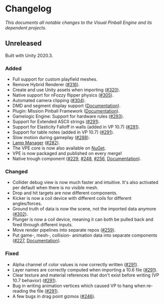 # Changelog

*This documents all notable changes to the Visual Pinball Engine and its dependent projects.*

## Unreleased

Built with Unity 2020.3.

### Added
- Full support for custom playfield meshes.
- Remove Hybrid Renderer ([#316](https://github.com/freezy/VisualPinball.Engine/pull/316)).
- Create and use Unity assets when importing ([#320](https://github.com/freezy/VisualPinball.Engine/pull/302)).
- Native support for nFozzy flipper physics ([#305](https://github.com/freezy/VisualPinball.Engine/pull/305)).
- Automated camera clipping ([#304](https://github.com/freezy/VisualPinball.Engine/pull/304/files)).
- DMD and segment display support ([Documentation](https://docs.visualpinball.org/creators-guide/manual/displays.html)).
- Plugin: Mission Pinball Framework ([Documentation](https://docs.visualpinball.org/plugins/mpf/index.html)).
- Gamelogic Engine: Support for hardware rules ([#293](https://github.com/freezy/VisualPinball.Engine/pull/293)).
- Support for Extended ASCII strings ([#291](https://github.com/freezy/VisualPinball.Engine/pull/291)).
- Support for Elasticity Falloff in walls (added in VP 10.7) ([#291](https://github.com/freezy/VisualPinball.Engine/pull/291)).
- Support for table notes (added in VP 10.7) ([#291](https://github.com/freezy/VisualPinball.Engine/pull/291)).
- Slow motion during gameplay ([#288](https://github.com/freezy/VisualPinball.Engine/pull/288)).
- [Lamp Manager](https://docs.visualpinball.org/creators-guide/editor/lamp-manager.html) ([#282](https://github.com/freezy/VisualPinball.Engine/pull/282)).
- The VPE core is now also available on [NuGet](https://www.nuget.org/packages/VisualPinball.Engine/).
- VPE is now packaged and published on every merge!
- Native trough component ([#229](https://github.com/freezy/VisualPinball.Engine/pull/229), [#248](https://github.com/freezy/VisualPinball.Engine/pull/248), [#256](https://github.com/freezy/VisualPinball.Engine/pull/256), [Documentation](https://docs.visualpinball.org/creators-guide/manual/mechanisms/troughs.html)).

### Changed
- Collider debug view is now much faster and intuitive. It's also activated per default when there is no visible mesh.
- Drop and hit targets are now different components.
- Kicker is now a coil device with different coils for different angles/forces.
- Ground truth of data is now the scene, not the imported data anymore ([#302](https://github.com/freezy/VisualPinball.Engine/pull/302)).
- Plunger is now a coil device, meaning it can both be pulled back and fired through different inputs.
- Move render pipelines into separate repos ([#259](https://github.com/freezy/VisualPinball.Engine/pull/259)).
- Put game-, mesh-, collision- animation data into separate components ([#227](https://github.com/freezy/VisualPinball.Engine/pull/227), [Documentation](https://docs.visualpinball.org/creators-guide/editor/unity-components.html)). 

### Fixed
- Alpha channel of color values is now correctly written ([#291](https://github.com/freezy/VisualPinball.Engine/pull/291)).
- Layer names are correctly computed when importing a 10.6 file ([#291](https://github.com/freezy/VisualPinball.Engine/pull/291)).
- Clear texture and material references that don't exist before writing (VP 10.7 behavior) ([#291](https://github.com/freezy/VisualPinball.Engine/pull/291)).
- Bug in writing animation vertices which caused VP to hang when re-reading the file ([#291](https://github.com/freezy/VisualPinball.Engine/pull/291)).
- A few bugs in drag point gizmos ([#246](https://github.com/freezy/VisualPinball.Engine/pull/246)).
